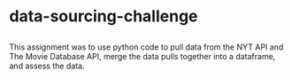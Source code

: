 # data-sourcing-challenge

## 
This assignment was to use python code to pull data from the NYT API and The Movie Database API, merge the data pulls together into a dataframe, and assess the data.